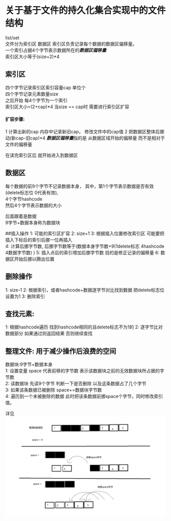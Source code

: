 # 关于基于文件的持久化集合实现中的文件结构  
list/set  
文件分为索引区 数据区
索引区负责记录每个数据的数据区偏移量。  
一个索引占据4个字节表示数据所在的***数据区偏移量***    
索引区大小等于(size+2)*4 
## 索引区  
四个字节记录索引区索引容量cap 单位个  
四个字节记录元素数量size  
之后开始 每4个字节为一个索引  
索引区大小=(2+cap)*4
当size == cap时 需要进行索引区扩容  
#### 扩容步骤: 
1 计算出新的cap 内存中记录新旧cap， 修改文件中的cap值
2 把数据区整体后挪动(新cap-旧cap)*4
***数据区偏移量***指的是 从数据区域开始的偏移量 而不是相对于文件的偏移量

在读完索引区后 就开始进入到数据区  
## 数据区
每个数据的前9个字节不记录数据本身， 
其中，第1个字节表示数据是否有效(delete标志位 0代表有效),  
4个字节hashcode   
然后4个字节表示数据的大小  
 
后面跟着是数据  
9字节+数据本身称为数据块

##插入操作
1: 可能的索引区扩容 
2: size+1
3: 根据插入位置修改索引区 可能要把插入下标后的索引后挪一位再插入  
4: 计算后挪字节数, 后挪字节数等于(数据本身字节数+9(1delete标志 4hashcode 4数据字节数)  )
5: 插入点后的索引增加后挪字节数 目的是修正记录的偏移量
6: 数据区开始后挪以腾出位置

## 删除操作
1: size-1
2: 根据索引，或者hashcode+数据逐字节对比找到数据 把delete标志位设置为1
3: 删除索引  

## 查找元素:  
1: 根据hashcode遍历 找到hashcode相同的且delete标志不为1的
2: 逐字节比对数据部分 如果通过则返回结果 否则继续查找 

## 整理文件:   用于减少操作后浪费的空间  
数据块:9字节+数据本身  
1: 设置变量 space 代表前移的字节数 表示该数据块之前的无效数据块所占据的字节数  
2: 读数据块 先读9个字节 判断一下是否删除 以及这条数据占了几个字节  
3: 如果该条数据已被删除  space+=数据块字节数  
4: 遍历到一个未被删除的数据 此时把该条数据前挪space个字节，同时修改索引值。

详见 ![整理算法](整理算法.png)  



